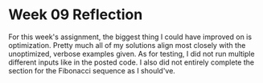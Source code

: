 # Week 09 Reflection
For this week's assignment, the biggest thing I could have improved on is optimization. Pretty much all of my solutions align most closely with the unoptimized, verbose examples given. As for testing, I did not run multiple different inputs like in the posted code. I also did not entirely complete the section for the Fibonacci sequence as I should've.